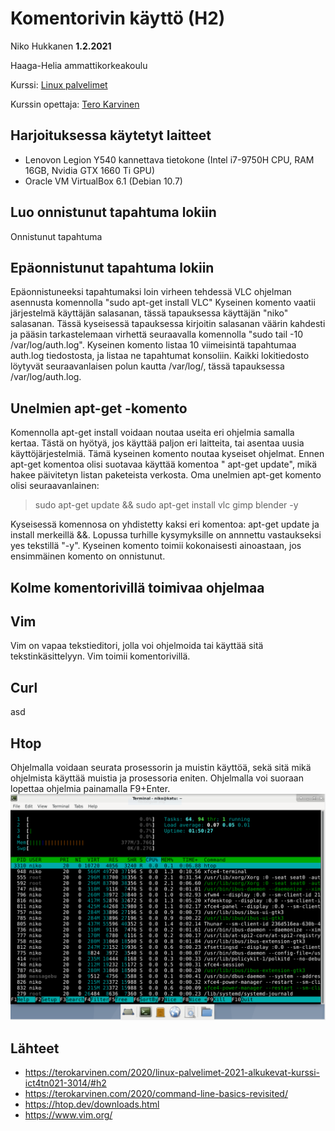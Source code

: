 # Komentorivin käyttö (H2)

Niko Hukkanen **1.2.2021**

Haaga-Helia ammattikorkeakoulu

Kurssi: [Linux palvelimet](https://terokarvinen.com/2020/linux-palvelimet-2021-alkukevat-kurssi-ict4tn021-3014/) 

Kurssin opettaja: [Tero Karvinen](https://terokarvinen.com/)

## Harjoituksessa käytetyt laitteet
 - Lenovon Legion Y540 kannettava tietokone (Intel i7-9750H CPU, RAM 16GB, Nvidia GTX 1660 Ti GPU)
 - Oracle VM VirtualBox 6.1 (Debian 10.7)

 

## Luo onnistunut tapahtuma lokiin

Onnistunut tapahtuma

## Epäonnistunut tapahtuma lokiin
Epäonnistuneeksi tapahtumaksi loin virheen tehdessä VLC ohjelman asennusta komennolla "sudo apt-get install VLC" Kyseinen komento vaatii järjestelmä käyttäjän salasanan, tässä tapauksessa käyttäjän "niko" salasanan. Tässä kyseisessä tapauksessa kirjoitin salasanan väärin kahdesti ja pääsin tarkastelemaan virhettä seuraavalla komennolla "sudo tail -10 /var/log/auth.log". Kyseinen komento listaa 10 viimeisintä tapahtumaa auth.log tiedostosta, ja listaa ne tapahtumat konsoliin. Kaikki lokitiedosto löytyvät seuraavanlaisen polun kautta /var/log/, tässä tapauksessa /var/log/auth.log.
## Unelmien apt-get -komento
Komennolla apt-get install voidaan noutaa useita eri ohjelmia samalla kertaa. Tästä on hyötyä, jos käyttää paljon eri laitteita, tai asentaa uusia käyttöjärjestelmiä. Tämä kyseinen komento noutaa kyseiset ohjelmat. Ennen apt-get komentoa olisi suotavaa käyttää komentoa " apt-get update", mikä hakee päivitetyn listan paketeista verkosta.
Oma unelmien apt-get komento olisi seuraavanlainen:  

> sudo apt-get update &&  sudo apt-get install  vlc gimp blender -y

Kyseisessä komennosa on yhdistetty kaksi eri komentoa: apt-get update ja install merkeillä &&. Lopussa turhille kysymyksille on annnettu vastaukseksi yes tekstillä "-y". Kyseinen komento toimii kokonaisesti ainoastaan, jos ensimmäinen komento on onnistunut.
## Kolme komentorivillä toimivaa ohjelmaa

## Vim
Vim on vapaa tekstieditori, jolla voi ohjelmoida tai käyttää sitä tekstinkäsittelyyn. Vim toimii komentorivillä.
## Curl
asd
## Htop
Ohjelmalla voidaan seurata prosessorin ja muistin käyttöä, sekä sitä mikä ohjelmista käyttää muistia ja prosessoria eniten. Ohjelmalla voi suoraan lopettaa ohjelmia painamalla F9+Enter.
![htop](https://github.com/nikhuk/linuxpalvelimet/blob/main/assets/h2/htop.PNG?raw=true)
## Lähteet

 - https://terokarvinen.com/2020/linux-palvelimet-2021-alkukevat-kurssi-ict4tn021-3014/#h2
 - https://terokarvinen.com/2020/command-line-basics-revisited/
 - https://htop.dev/downloads.html
 - https://www.vim.org/
